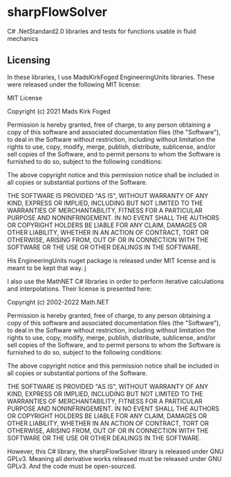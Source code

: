 # sharpFlowSolver
C# .NetStandard2.0 libraries and tests for functions usable in fluid mechanics

## Licensing

In these libraries, I use MadsKirkFoged EngineeringUnits libraries. These were
released under the following MIT license:

MIT License

Copyright (c) 2021 Mads Kirk Foged

Permission is hereby granted, free of charge, to any person obtaining a copy 
of this software and associated documentation files (the "Software"), to deal 
in the Software without restriction, including without limitation the rights to 
use, copy, modify, merge, publish, distribute, sublicense, and/or sell copies 
of the Software, and to permit persons to whom the Software is furnished to do 
so, subject to the following conditions:

The above copyright notice and this permission notice shall be included in all 
copies or substantial portions of the Software.

THE SOFTWARE IS PROVIDED "AS IS", WITHOUT WARRANTY OF ANY KIND, EXPRESS OR 
IMPLIED, INCLUDING BUT NOT LIMITED TO THE WARRANTIES OF MERCHANTABILITY, 
FITNESS FOR A PARTICULAR PURPOSE AND NONINFRINGEMENT. IN NO EVENT SHALL THE 
AUTHORS OR COPYRIGHT HOLDERS BE LIABLE FOR ANY CLAIM, DAMAGES OR OTHER 
LIABILITY, WHETHER IN AN ACTION OF CONTRACT, TORT OR OTHERWISE, ARISING FROM, 
OUT OF OR IN CONNECTION WITH THE SOFTWARE OR THE USE OR OTHER DEALINGS IN THE 
SOFTWARE.

His EngineeringUnits nuget package is released under MIT license and is
meant to be kept that way. j

I also use the MathNET C# libraries in order to perform iterative calculations
and interpolations. Their license is presented here:

Copyright (c) 2002-2022 Math.NET

Permission is hereby granted, free of charge, to any person obtaining a copy 
of this software and associated documentation files (the "Software"), to deal 
in the Software without restriction, including without limitation the rights 
to use, copy, modify, merge, publish, distribute, sublicense, and/or sell 
copies of the Software, and to permit persons to whom the Software is 
furnished to do so, subject to the following conditions:

The above copyright notice and this permission notice shall be included in all 
copies or substantial portions of the Software.

THE SOFTWARE IS PROVIDED "AS IS", WITHOUT WARRANTY OF ANY KIND, EXPRESS OR 
IMPLIED, INCLUDING BUT NOT LIMITED TO THE WARRANTIES OF MERCHANTABILITY, 
FITNESS FOR A PARTICULAR PURPOSE AND NONINFRINGEMENT. IN NO EVENT SHALL THE 
AUTHORS OR COPYRIGHT HOLDERS BE LIABLE FOR ANY CLAIM, DAMAGES OR OTHER 
LIABILITY, WHETHER IN AN ACTION OF CONTRACT, TORT OR OTHERWISE, ARISING FROM, 
OUT OF OR IN CONNECTION WITH THE SOFTWARE OR THE USE OR OTHER DEALINGS IN THE 
SOFTWARE.


However, this C# library, the sharpFlowSolver library
is released under GNU GPLv3. Meaning all derivative works released must be
released under GNU GPLv3. And the code must be open-sourced.

